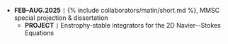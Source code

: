 - **FEB–AUG.2025** <code>&#124;</code> {% include collaborators/matin/short.md %}, MMSC special projection & dissertation
    - **PROJECT** <code>&#124;</code> Enstrophy-stable integrators for the 2D Navier--Stokes Equations